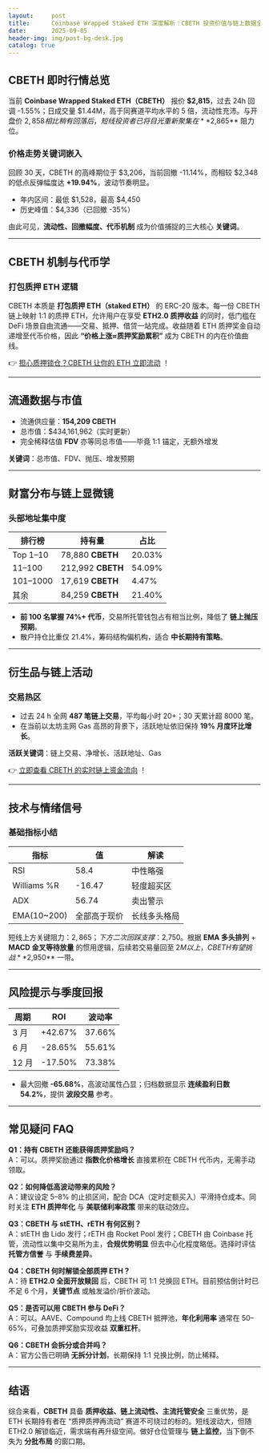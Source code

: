 ```yaml
---
layout:     post
title:      Coinbase Wrapped Staked ETH 深度解析：CBETH 投资价值与链上数据全览
date:       2025-09-05
header-img: img/post-bg-desk.jpg
catalog: true
---
```


## CBETH 即时行情总览

当前 **Coinbase Wrapped Staked ETH（CBETH）** 报价 **$2,815**，过去 24h 回调 -1.55%；日成交量 $1.44M，高于同赛道平均水平的 5 倍，流动性充沛。与开盘价 $2,858 相比稍有回落后，短线投资者已将目光重新聚集在 **$2,865** 阻力位。

### 价格走势关键词嵌入

回顾 30 天，CBETH 的高峰期位于 $3,206，当前回撤 -11.14%，而相较 $2,348 的低点反弹幅度达 **+19.94%**，波动节奏明显。

- 年内区间：最低 $1,528，最高 $4,450  
- 历史峰值：$4,336（已回撤 -35%）

由此可见，**流动性、回撤幅度、代币机制** 成为价值捕捉的三大核心 **关键词**。

---

## CBETH 机制与代币学

### 打包质押 ETH 逻辑

CBETH 本质是 **打包质押 ETH（staked ETH）** 的 ERC-20 版本。每一份 CBETH 链上映射 1:1 的质押 ETH，允许用户在享受 **ETH2.0 质押收益** 的同时，低门槛在 DeFi 场景自由流通——交易、抵押、借贷一站完成。收益随着 ETH 质押奖金自动递增至代币价格，因此 **“价格上涨≈质押奖励累积”** 成为 CBETH 的内在价值曲线。

👉 [担心质押锁仓？CBETH 让你的 ETH 立即流动](https://okxdog.com/) ！

---

## 流通数据与市值

- 流通供应量：**154,209 CBETH**  
- 总市值：$434,161,962（实时更新）  
- 完全稀释估值 **FDV** 亦等同总市值——毕竟 1:1 锚定，无额外增发

**关键词**：总市值、FDV、抛压、增发预期

---

## 财富分布与链上显微镜

### 头部地址集中度

| 排行榜 | 持有量 | 占比 |
| --- | --- | --- |
| Top 1–10 | 78,880 **CBETH** | 20.03% |
| 11–100 | 212,992 **CBETH** | 54.09% |
| 101–1000 | 17,619 **CBETH** | 4.47% |
| 其余 | 84,259 **CBETH** | 21.40% |

- **前 100 名掌握 74%+ 代币**，交易所托管钱包占有相当比例，降低了 **链上抛压预期**。  
- 散户持仓比重仅 21.4%，筹码结构偏机构，适合 **中长期持有策略**。

---

## 衍生品与链上活动

### 交易热区

- 过去 24 h 全网 **487 笔链上交易**，平均每小时 20+；30 天累计超 8000 笔。  
- 在当前以太坊主网 Gas 高昂的背景下，活跃地址依旧保持 **19% 月度环比增长**。  

**活跃关键词**：链上交易、净增长、活跃地址、Gas

👉 [立即查看 CBETH 的实时链上资金流向](https://okxdog.com/) ！

---

## 技术与情绪信号

### 基础指标小结

| 指标 | 值 | 解读 |
| --- | --- | --- |
| RSI | 58.4 | 中性略强 |
| Williams %R | -16.47 | 轻度超买区 |
| ADX | 56.74 | 卖出警示 |
| EMA(10~200) | 全部高于现价 | 长线多头格局 |

短线上方关键阻力：$2,865；下方二次回踩支撑：$2,750。根据 **EMA 多头排列** + **MACD 金叉等待放量** 的惯用逻辑，后续若交易量回至 $2M 以上，CBETH 有望挑战 **$2,950** 一带。

---

## 风险提示与季度回报

| 周期 | ROI | 波动率 |
| --- | --- | --- |
| 3 月 | +42.67% | 37.66% |
| 6 月 | -28.65% | 55.61% |
| 12 月 | -17.50% | 73.38% |

- 最大回撤 **-65.68%**，高波动属性凸显；归档数据显示 **连续盈利日数 54.2%**，提供 **波段交易** 参考。

---

## 常见疑问 FAQ

**Q1：持有 CBETH 还能获得质押奖励吗？**  
A：可以。质押奖励通过 **指数化价格增长** 直接累积在 CBETH 代币内，无需手动领取。

**Q2：如何降低高波动带来的风险？**  
A：建议设定 5–8% 的止损区间，配合 DCA（定时定额买入）平滑持仓成本。同时关注 **ETH 质押年化** 与 **美联储利率政策** 带来的联动效应。

**Q3：CBETH 与 stETH、rETH 有何区别？**  
A：stETH 由 Lido 发行；rETH 由 Rocket Pool 发行；CBETH 由 Coinbase 托管，流动性以集中交易所为主，**合规优势明显** 但去中心化程度略低。选择时评估 **托管方信誉** 与 **手续费差异**。

**Q4：CBETH 何时解锁全部质押 ETH？**  
A：待 **ETH2.0 全面开放赎回** 后，CBETH 可 1:1 兑换回 ETH。目前预估倒计时已不足 6 个月，**关键节点** 或触发溢价/折价波动。

**Q5：是否可以用 CBETH 参与 DeFi？**  
A：可以。AAVE、Compound 均上线 CBETH 抵押池，**年化利用率** 通常在 50–65%，可叠加质押奖励实现收益 **双重杠杆**。

**Q6：CBETH 会拆分或合并吗？**  
A：官方公告已明确 **无拆分计划**，长期保持 1:1 兑换比例，防止稀释。

---

## 结语

综合来看，**CBETH** 具备 **质押收益、链上流动性、主流托管安全** 三重优势，是 ETH 长期持有者在 “质押质押再流动” 赛道不可绕过的标的。短线波动大，但随 ETH2.0 解锁临近，需求端有再升级空间。做好仓位管理与 **链上监控**，当下倒不失为 **分批布局** 的窗口期。